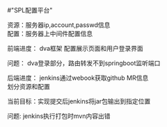 #"SPL配置平台" 

资源：服务器ip,account,passwd信息 \
配置：服务器上中间件配置信息

前端进度：
dva框架
配置展示页面和用户登录界面

问题：
dva登录部分，路由转发不到springboot监听端口

后端进度：
jenkins通过webook获取github MR信息 \
划分资源和配置

当前目标：实现提交后jenkins将jar包输出到指定位置


问题:
jenkins执行打包时mvn内容出错
